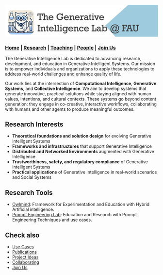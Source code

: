 

![GeniLab-banner](./images/genilab-banner.png)

### [Home](README.md) | [Research](RESEARCH.md) | [Teaching](TEACHING.md) | [People](PEOPLE.md) | [Join Us](JOINUS.md)

The Generative Intelligence Lab is dedicated to advancing research, development, and education in Generative Intelligent Systems. 
Our mission is to empower individuals and organizations to apply these technologies to address real-world challenges and enhance quality of life.

Our work lies at the intersection of **Computational Intelligence**, **Generative Systems**, and **Collective Intelligence**. 
We aim to develop systems that generate innovative, practical solutions while staying aligned with human values, intentions, and cultural contexts. 
These systems go beyond content generation: they engage in co-creative, interactive workflows, collaborating with humans and other agents to produce meaningful outcomes.

## Research Interests

* **Theoretical foundations and solution design** for evolving Generative Intelligent Systems
* **Frameworks and infrastructures** that support Generative Intelligence
* **Distributed and Networked Environments** augmented with Generative Intelligence
* **Trustworthiness, safety, and regulatory compliance** of Generative Intelligent Systems
* **Practical applications** of Generative Intelligence in real-world scenarios and Social Systems

## Research Tools

* [Owlmind](https://github.com/genilab-fau/owlmind): Framework for Experimentation and Education with Hybrid Artificial intelligence.
* [Prompt Engineering Lab](https://github.com/genilab-fau/prompt-eng): Education and Research with Prompt Engineering Techniques and use cases.


## Check also
* [Use Cases](RESEARCH.md#use-cases)
* [Publications](RESEARCH.md#publications)
* [Project Ideas](CONTRIBUTTING.md#project-ideas)
* [Collaborating](CONTRIBUTTING.md)
* [Join Us](JOINUS.md)


  


